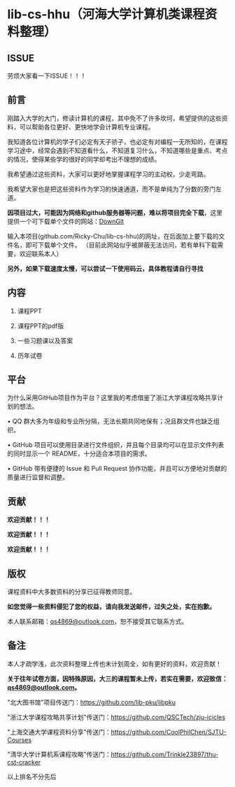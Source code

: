 lib-cs-hhu（河海大学计算机类课程资料整理）
=======
ISSUE
----
劳烦大家看一下ISSUE！！！

前言
----
刚踏入大学的大门，修读计算机的课程，其中免不了许多坎坷，希望提供的这些资料，可以帮助各位更好、更快地学会计算机专业课程。

我知道各位计算机的学子们必定有天子骄子，也必定有对编程一无所知的，在课程学习途中，经常会遇到不知道看什么，不知道复习什么，不知道哪些是重点、考点的情况，使得某些学的很好的同学却考出不理想的成绩。

我希望通过这些资料，大家可以更好地掌握课程学习的主动权，少走弯路。

我希望大家也是把这些资料作为学习的快速通道，而不是单纯为了分数的旁门左道。

**因项目过大，可能因为网络和github服务器等问题，难以将项目完全下载**，这里提供一个可下载单个文件的网站：[DownGit](https://minhaskamal.github.io/DownGit/#/home)<br>

输入本项目(github.com/Ricky-Chu/lib-cs-hhu)的网址，在后面加上要下载的文件名，即可下载单个文件。
（目前此网站似乎被屏蔽无法访问，若有单科下载需要，欢迎联系本人）

**另外，如果下载速度太慢，可以尝试一下使用码云，具体教程请自行寻找**

内容
------
1. 课程PPT

2. 课程PPT的pdf版

3. 一些习题课以及答案

4. 历年试卷

平台
-------
为什么采用GitHub项目作为平台？这里我的考虑借鉴了浙江大学课程攻略共享计划的想法。

• QQ 群大多为年级和专业所分隔，无法长期共同地保有；况且群文件也缺乏组织。

• GitHub 项目可以使用目录进行文件组织，并且每个目录均可以在显示文件列表的同时显示一个 README，十分适合本项目的需求。

• GitHub 带有便捷的 Issue 和 Pull Request 协作功能，并且可以方便地对贡献的质量进行监督和调整。

贡献
------
**欢迎贡献！！！**

**欢迎贡献！！！**

**欢迎贡献！！！**

版权
------
课程资料中大多数资料的分享已征得教师同意。

**如您觉得一些资料侵犯了您的权益，请向我发送邮件，过失之处，实在抱歉。**

本人联系邮箱：qs4869@outlook.com，恕不接受其它联系方式。

备注
------
本人才疏学浅，此次资料整理上传也未计划周全，如有更好的资料，欢迎贡献！

**关于往年试卷方面，因特殊原因，大三的课程暂未上传，若实在需要，欢迎致信：qs4869@outlook.com。**

"北大图书馆"项目传送门：https://github.com/lib-pku/libpku

"浙江大学课程攻略共享计划"传送门：https://github.com/QSCTech/zju-icicles

"上海交通大学课程资料分享"传送门：https://github.com/CoolPhilChen/SJTU-Courses

"清华大学计算机系课程攻略"传送门：https://github.com/Trinkle23897/thu-cst-cracker

以上排名不分先后
